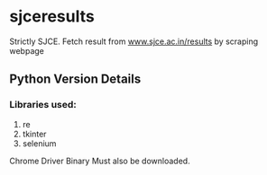 # sjceresults
Strictly SJCE.
Fetch result from www.sjce.ac.in/results by scraping webpage

## Python Version Details

### Libraries used:
1. re
2. tkinter
3. selenium

Chrome Driver Binary Must also be downloaded.
